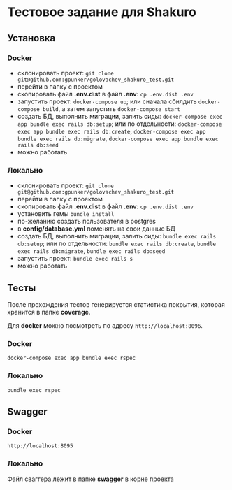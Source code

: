 # Тестовое задание для Shakuro

## Установка
### Docker
* склонировать проект: `git clone git@github.com:gpunker/golovachev_shakuro_test.git`
* перейти в папку с проектом
* скопировать файл **.env.dist** в файл **.env**: `cp .env.dist .env`
* запустить проект: `docker-compose up`; или сначала сбилдить `docker-compose build`, а затем запустить `docker-compose start`
* создать БД, выполнить миграции, залить сиды: `docker-compose exec app bundle exec rails db:setup`; или по отдельности: `docker-compose exec app bundle exec rails db:create`, `docker-compose exec app bundle exec rails db:migrate`, `docker-compose exec app bundle exec rails db:seed`
* можно работать

### Локально
* склонировать проект: `git clone git@github.com:gpunker/golovachev_shakuro_test.git`
* перейти в папку с проектом
* скопировать файл **.env.dist** в файл **.env**: `cp .env.dist .env`
* установить гемы `bundle install`
* по-желанию создать пользователя в postgres
* в **config/database.yml** поменять на свои данные БД
* создать БД, выполнить миграции, залить сиды: `bundle exec rails db:setup`; или по отдельности: `bundle exec rails db:create`, `bundle exec rails db:migrate`, `bundle exec rails db:seed`
* запустить проект: `bundle exec rails s`
* можно работать

## Тесты
После прохождения тестов генерируется статистика покрытия, которая хранится в папке **coverage**.

Для **docker** можно посмотреть по адресу `http://localhost:8096`.
### Docker
`docker-compose exec app bundle exec rspec`
### Локально
`bundle exec rspec`

## Swagger
### Docker
`http://localhost:8095`
### Локально
Файл сваггера лежит в папке **swagger** в корне проекта
